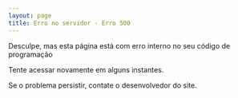 ```yaml
---
layout: page
title: Erro no servidor - Erro 500
---
```


Desculpe, mas esta página está com erro interno no seu código de programação

Tente acessar novamente em alguns instantes.

Se o problema persistir, contate o desenvolvedor do site.